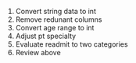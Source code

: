 1. Convert string data to int
2. Remove redunant columns
3. Convert age range to int
4. Adjust pt specialty 
5. Evaluate readmit to two categories
6. Review above

